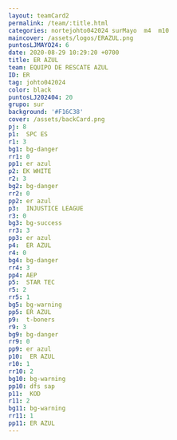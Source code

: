 ```yaml
---
layout: teamCard2
permalink: /team/:title.html
categories: nortejohto042024 surMayo  m4  m10 
maincover: /assets/logos/ERAZUL.png
puntosLJMAYO24: 6
date: 2020-08-29 10:29:20 +0700
title: ER AZUL
team: EQUIPO DE RESCATE AZUL
ID: ER
tag: johto042024
color: black
puntosLJ202404: 20
grupo: sur
background: '#F16C38'
cover: /assets/backCard.png
pj: 8
p1:  SPC ES
r1: 3
bg1: bg-danger
rr1: 0
pp1: er azul
p2: EK WHITE
r2: 3
bg2: bg-danger
rr2: 0
pp2: er azul
p3:  INJUSTICE LEAGUE
r3: 0
bg3: bg-success
rr3: 3
pp3: er azul
p4:  ER AZUL
r4: 0
bg4: bg-danger
rr4: 3
pp4: AEP
p5:  STAR TEC
r5: 2
rr5: 1
bg5: bg-warning
pp5: ER AZUL
p9:  t-boners
r9: 3
bg9: bg-danger
rr9: 0
pp9: er azul
p10:  ER AZUL
r10: 1
rr10: 2
bg10: bg-warning
pp10: dfs sap
p11:  KOD
r11: 2
bg11: bg-warning
rr11: 1
pp11: ER AZUL
---
```



